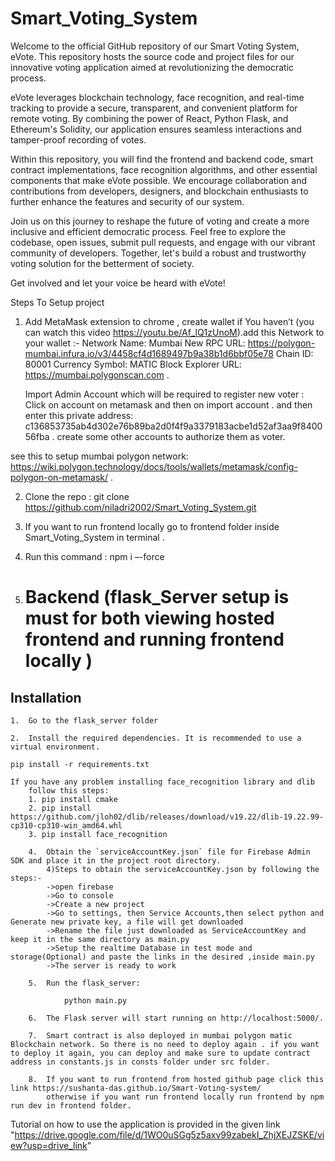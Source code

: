 # Smart_Voting_System

Welcome to the official GitHub repository of our Smart Voting System, eVote. This repository hosts the source code and project files for our innovative voting application aimed at revolutionizing the democratic process.

eVote leverages blockchain technology, face recognition, and real-time tracking to provide a secure, transparent, and convenient platform for remote voting. By combining the power of React, Python Flask, and Ethereum's Solidity, our application ensures seamless interactions and tamper-proof recording of votes.

Within this repository, you will find the frontend and backend code, smart contract implementations, face recognition algorithms, and other essential components that make eVote possible. We encourage collaboration and contributions from developers, designers, and blockchain enthusiasts to further enhance the features and security of our system.

Join us on this journey to reshape the future of voting and create a more inclusive and efficient democratic process. Feel free to explore the codebase, open issues, submit pull requests, and engage with our vibrant community of developers. Together, let's build a robust and trustworthy voting solution for the betterment of society.

Get involved and let your voice be heard with eVote!

Steps To Setup project

1. Add MetaMask extension to chrome , create wallet if You haven’t (you can watch this video https://youtu.be/Af_lQ1zUnoM).add this Network to your wallet :-
   Network Name: Mumbai
   New RPC URL: https://polygon-mumbai.infura.io/v3/4458cf4d1689497b9a38b1d6bbf05e78
   Chain ID: 80001
   Currency Symbol: MATIC
   Block Explorer URL: https://mumbai.polygonscan.com .

   Import Admin Account which will be required to register new voter :
   Click on account on metamask and then on import account . and then enter this private address: c136853735ab4d302e76b89ba2d0f4f9a3379183acbe1d52af3aa9f840056fba . create some other accounts to authorize them as voter.

see this to setup mumbai polygon network: https://wiki.polygon.technology/docs/tools/wallets/metamask/config-polygon-on-metamask/ .

2. Clone the repo : git clone https://github.com/niladri2002/Smart_Voting_System.git
3. If you want to run frontend locally go to frontend folder inside Smart_Voting_System in terminal .
4. Run this command : npm i –-force

5. # Backend (flask_Server setup is must for both viewing hosted frontend and running frontend locally )

## Installation

    1.  Go to the flask_server folder

    2.  Install the required dependencies. It is recommended to use a virtual environment.

    pip install -r requirements.txt

    If you have any problem installing face_recognition library and dlib
        follow this steps:
        1. pip install cmake
        2. pip install https://github.com/jloh02/dlib/releases/download/v19.22/dlib-19.22.99-cp310-cp310-win_amd64.whl
        3. pip install face_recognition

        4.  Obtain the `serviceAccountKey.json` file for Firebase Admin SDK and place it in the project root directory.
            4)Steps to obtain the serviceAccountKey.json by following the steps:-
            ->open firebase
            ->Go to console
            ->Create a new project
            ->Go to settings, then Service Accounts,then select python and Generate new private key, a file will get downloaded
            ->Rename the file just downloaded as ServiceAccountKey and keep it in the same directory as main.py
            ->Setup the realtime Database in test mode and storage(Optional) and paste the links in the desired ,inside main.py
            ->The server is ready to work

        5.  Run the flask_server:

                python main.py

        6.  The Flask server will start running on http://localhost:5000/.

        7.  Smart contract is also deployed in mumbai polygon matic Blockchain network. So there is no need to deploy again . if you want to deploy it again, you can deploy and make sure to update contract address in constants.js in consts folder under src folder.

        8.  If you want to run frontend from hosted github page click this link https://sushanta-das.github.io/Smart-Voting-system/
            otherwise if you want run frontend locally run frontend by npm run dev in frontend folder.

Tutorial on how to use the application is provided in the given link "https://drive.google.com/file/d/1WO0uSGg5z5axv99zabekI_ZhjXEJZSKE/view?usp=drive_link"
